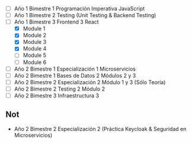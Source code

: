 - [ ] Año 1 Bimestre 1 Programación Imperativa JavaScript
- [ ] Año 1 Bimestre 2 Testing (Unit Testing & Backend Testing)
- [ ] Año 1 Bimestre 3 Frontend 3 React
	- [x] Module 1
	- [x] Module 2
	- [x] Module 3
	- [x] Module 4
	- [ ] Module 5
	- [ ] Module 6
- [ ] Año 2 Bimestre 1 Especialización 1 Microservicios
- [ ] Año 2 Bimestre 1 Bases de Datos 2 Módulos 2 y 3
- [ ] Año 2 Bimestre 2 Especialización 2 Módulo 1 y 3 (Sólo Teoría)
- [ ] Año 2 Bimestre 2 Testing 2 Módulo 2
- [ ] Año 2 Bimestre 3 Infraestructura 3
## Not
* Año 2 Bimestre 2 Especialización 2 (Práctica Keycloak & Seguridad en Microservicios)